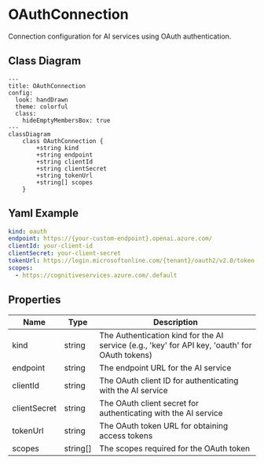 # OAuthConnection

Connection configuration for AI services using OAuth authentication.

## Class Diagram

```mermaid
---
title: OAuthConnection
config:
  look: handDrawn
  theme: colorful
  class:
    hideEmptyMembersBox: true
---
classDiagram
    class OAuthConnection {
        +string kind
        +string endpoint
        +string clientId
        +string clientSecret
        +string tokenUrl
        +string[] scopes
    }
```



## Yaml Example

```yaml
kind: oauth
endpoint: https://{your-custom-endpoint}.openai.azure.com/
clientId: your-client-id
clientSecret: your-client-secret
tokenUrl: https://login.microsoftonline.com/{tenant}/oauth2/v2.0/token
scopes:
  - https://cognitiveservices.azure.com/.default

```




## Properties

| Name | Type | Description |
| ---- | ---- | ----------- |
| kind | string | The Authentication kind for the AI service (e.g., &#39;key&#39; for API key, &#39;oauth&#39; for OAuth tokens)  |
| endpoint | string | The endpoint URL for the AI service  |
| clientId | string | The OAuth client ID for authenticating with the AI service  |
| clientSecret | string | The OAuth client secret for authenticating with the AI service  |
| tokenUrl | string | The OAuth token URL for obtaining access tokens  |
| scopes | string[] | The scopes required for the OAuth token  |



